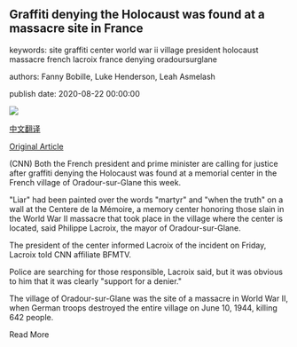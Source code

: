 ## Graffiti denying the Holocaust was found at a massacre site in France

keywords: site graffiti center world war ii village president holocaust massacre french lacroix france denying oradoursurglane

authors: Fanny Bobille, Luke Henderson, Leah Asmelash

publish date: 2020-08-22 00:00:00

![](https://cdn.cnn.com/cnnnext/dam/assets/200822165413-graffiti-denying-holocaust-trnd-super-tease.jpg)

[中文翻译](Graffiti%20denying%20the%20Holocaust%20was%20found%20at%20a%20massacre%20site%20in%20France_zh.md)

[Original Article](https://edition.cnn.com/2020/08/22/world/centre-de-la-memoire-holocaust-vandalism-trnd/index.html)

(CNN) Both the French president and prime minister are calling for justice after graffiti denying the Holocaust was found at a memorial center in the French village of Oradour-sur-Glane this week.

"Liar" had been painted over the words "martyr" and "when the truth" on a wall at the Centere de la Mémoire, a memory center honoring those slain in the World War II massacre that took place in the village where the center is located, said Philippe Lacroix, the mayor of Oradour-sur-Glane.

The president of the center informed Lacroix of the incident on Friday, Lacroix told CNN affiliate BFMTV.

Police are searching for those responsible, Lacroix said, but it was obvious to him that it was clearly "support for a denier."

The village of Oradour-sur-Glane was the site of a massacre in World War II, when German troops destroyed the entire village on June 10, 1944, killing 642 people.

Read More